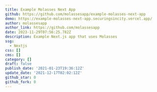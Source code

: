 ```yaml
---
title: Example Molasses Next App
github: https://github.com/molassesapp/example-molasses-next-app
demo: https://example-molasses-next-app.securingsincity.vercel.app/
author: molassesapp
author_link: https://github.com/molassesapp
date: 2023-11-29T07:56:25.782Z
description: Example Next.js app that uses Molasses
ssg:
  - Nextjs
css: []
cms: []
category: []
draft: false
publish_date: '2021-01-23T19:36:12Z'
update_date: '2021-12-17T02:02:12Z'
github_star: 0
github_fork: 0
---
```

